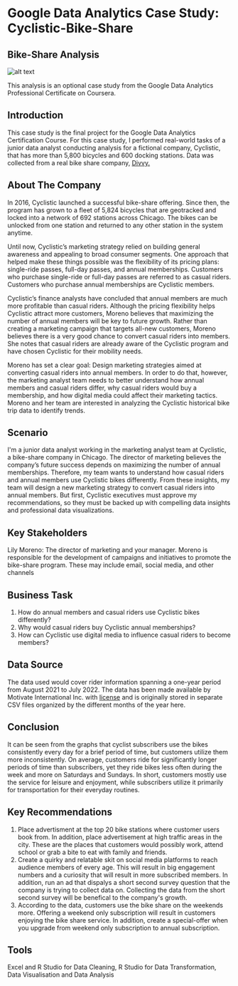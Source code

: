 # Google Data Analytics Case Study: Cyclistic-Bike-Share
## Bike-Share Analysis

![alt text](http://www.wired.com/images_blogs/autopia/2012/10/bike-share-660.jpg)

This analysis is an optional case study from the Google Data Analytics Professional Certificate on Coursera.
## Introduction
This case study is the final project for the Google Data Analytics Certification Course. For this case study, I performed real-world tasks of a junior data analyst conducting analysis for a fictional company, Cyclistic, that has more than 5,800 bicycles and 600 docking stations. Data was collected from a real bike share company, [Divvy.](https://divvy-tripdata.s3.amazonaws.com/index.html) 

## About The Company 
In 2016, Cyclistic launched a successful bike-share offering. Since then, the program has grown to a fleet of 5,824 bicycles that
are geotracked and locked into a network of 692 stations across Chicago. The bikes can be unlocked from one station and
returned to any other station in the system anytime.

Until now, Cyclistic’s marketing strategy relied on building general awareness and appealing to broad consumer segments.
One approach that helped make these things possible was the flexibility of its pricing plans: single-ride passes, full-day passes,
and annual memberships. Customers who purchase single-ride or full-day passes are referred to as casual riders. Customers
who purchase annual memberships are Cyclistic members.

Cyclistic’s finance analysts have concluded that annual members are much more profitable than casual riders. Although the
pricing flexibility helps Cyclistic attract more customers, Moreno believes that maximizing the number of annual members will
be key to future growth. Rather than creating a marketing campaign that targets all-new customers, Moreno believes there is a
very good chance to convert casual riders into members. She notes that casual riders are already aware of the Cyclistic
program and have chosen Cyclistic for their mobility needs.

Moreno has set a clear goal: Design marketing strategies aimed at converting casual riders into annual members. In order to
do that, however, the marketing analyst team needs to better understand how annual members and casual riders differ, why
casual riders would buy a membership, and how digital media could affect their marketing tactics. Moreno and her team are
interested in analyzing the Cyclistic historical bike trip data to identify trends.

## Scenario
I'm a junior data analyst working in the marketing analyst team at Cyclistic, a bike-share company in Chicago. The director of marketing believes the company’s future success depends on maximizing the number of annual memberships. Therefore, my team wants to understand how casual riders and annual members use Cyclistic bikes differently. From these insights, my team will design a new marketing strategy to convert casual riders into annual members. But first, Cyclistic executives must approve my recommendations, so they must be backed up with compelling data insights and professional data visualizations.
## Key Stakeholders 
Lily Moreno: The director of marketing and your manager. Moreno is responsible for the development of campaigns and initiatives to promote the bike-share program. These may include email, social media, and other channels
## Business Task
1. How do annual members and casual riders use Cyclistic bikes differently?
2. Why would casual riders buy Cyclistic annual memberships?
3. How can Cyclistic use digital media to influence casual riders to become members?

## Data Source
The data used would cover rider information spanning a one-year period from August 2021 to July 2022. 
The data has been made available by Motivate International Inc. with [license](https://ride.divvybikes.com/data-license-agreement) and is originally stored in separate CSV files organized by the different months of the year here.

## Conclusion
It can be seen from the graphs that cyclist subscribers use the bikes consistently every day for a brief period of time, but customers utilize them more inconsistently. On average, customers ride for significantly longer periods of time than subscribers, yet they ride bikes less often during the week and more on Saturdays and Sundays. In short, customers mostly use the service for leisure and enjoyment, while subscribers utilize it primarily for transportation for their everyday routines.

## Key Recommendations
1) Place advertisment at the top 20 bike stations where customer users book from. In addition, place advertisement at high traffic areas in the city. These are the places that customers would possibly work, attend school or grab a bite to eat with family and friends. 
2) Create a quirky and relatable skit on social media platforms to reach audience members of every age. This will result in big engagement numbers and a curiosity that will result in more subscribed members. In addition, run an ad that dispalys a short second survey question that the company is trying to collect data on. Collecting the data from the short second survey will be benefical to the company's growth.
3) According to the data, customers use the bike share on the weekends more. Offering a weekend only subscription will result in customers enjoying the bike share service. In addition, create a special-offer when you upgrade from weekend only subscription to annual subscription.

## Tools
Excel and R Studio for Data Cleaning, R Studio for Data Transformation, Data Visualisation and Data Analysis
